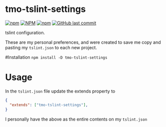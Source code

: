 # tmo-tslint-settings

[![npm](https://img.shields.io/npm/v/tmo-tslint-settings?style=for-the-badge)](https://www.npmjs.com/package/tmo-tslint-settings)
[![NPM](https://img.shields.io/npm/l/tmo-tslint-settings?style=for-the-badge)](https://www.npmjs.com/package/tmo-tslint-settings)
[![npm](https://img.shields.io/npm/dm/tmo-tslint-settings?style=for-the-badge)](https://www.npmjs.com/package/tmo-tslint-settings)
[![GitHub last commit](https://img.shields.io/github/last-commit/SigInTheHead/tslint-settings?style=for-the-badge)](https://github.com/SigInTheHead/tslint-settings)

tslint configuration.

These are my personal preferences, and were created to save me copy and pasting my `tslint.json` to each new project.

#Installation
`npm install -D tmo-tslint-settings`

# Usage
In the `tslint.json` file update the extends property to 
```json
{
  "extends": ["tmo-tslint-settings"],
}
```

I personally have the above as the entire contents on my `tslint.json`
